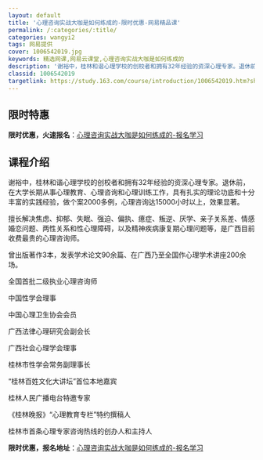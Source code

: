 ```yaml
---
layout: default
title: '心理咨询实战大咖是如何练成的-限时优惠-网易精品课'
permalink: /:categories/:title/
categories: wangyi2
tags: 网易提供
cover: 1006542019.jpg
keywords: 精选网课,网易云课堂,心理咨询实战大咖是如何练成的
description: '谢裕中，桂林和谐心理学校的创校者和拥有32年经验的资深心理专家。退休前，在大学长期从事心理教育、心理咨询和心理训练工作，'
classid: 1006542019
targetlink: https://study.163.com/course/introduction/1006542019.htm?share=1&shareId=1025206652&utm_campaign=share&utm_medium=iphoneShare&utm_source=&utm_u=1025206652
---
```


## 限时特惠

**限时优惠，火速报名**：[心理咨询实战大咖是如何练成的-报名学习](https://study.163.com/course/introduction/1006542019.htm?share=1&shareId=1025206652&utm_campaign=share&utm_medium=iphoneShare&utm_source=&utm_u=1025206652)

## 课程介绍

谢裕中，桂林和谐心理学校的创校者和拥有32年经验的资深心理专家。退休前，在大学长期从事心理教育、心理咨询和心理训练工作，具有扎实的理论功底和十分丰富的实践经验，做个案2000多例，心理咨询达15000小时以上，效果显著。



擅长解决焦虑、抑郁、失眠、强迫、偏执、癔症、叛逆、厌学、亲子关系差、情感婚恋问题、两性关系和性心理障碍，以及精神疾病康复期心理问题等，是广西目前收费最贵的心理咨询师。



曾出版著作3本，发表学术论文90余篇、在广西乃至全国作心理学术讲座200余场。



全国首批二级执业心理咨询师

中国性学会理事

中国心理卫生协会会员

广西法律心理研究会副会长

广西社会心理学会理事

桂林市性学会常务副理事长

“桂林百姓文化大讲坛”首位本地嘉宾

桂林人民广播电台特邀专家

《桂林晚报》“心理教育专栏”特约撰稿人

桂林市首条心理专家咨询热线的创办人和主持人

**限时优惠，报名地址**：[心理咨询实战大咖是如何练成的-报名学习](https://study.163.com/course/introduction/1006542019.htm?share=1&shareId=1025206652&utm_campaign=share&utm_medium=iphoneShare&utm_source=&utm_u=1025206652)

